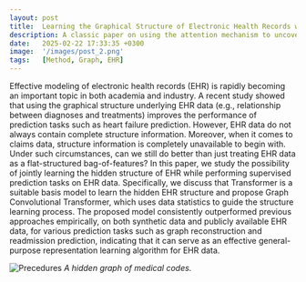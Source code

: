 ```yaml
---
layout: post
title:  Learning the Graphical Structure of Electronic Health Records with Graph Convolutional Transformer
description: A classic paper on using the attention mechanism to uncover a hidden graph from EHR data.
date:   2025-02-22 17:33:35 +0300
image:  '/images/post_2.png'
tags:   [Method, Graph, EHR]
---
```


Effective modeling of electronic health records (EHR) is rapidly becoming an important topic in both academia and industry. A recent study showed that using the graphical structure underlying EHR data (e.g., relationship between diagnoses and treatments) improves the performance of prediction tasks such as heart failure prediction. However, EHR data do not always contain complete structure information. Moreover, when it comes to claims data, structure information is completely unavailable to begin with. Under such circumstances, can we still do better than just treating EHR data as a flat-structured bag-of-features? In this paper, we study the possibility of jointly learning the hidden structure of EHR while performing supervised prediction tasks on EHR data. Specifically, we discuss that Transformer is a suitable basis model to learn the hidden EHR structure and propose Graph Convolutional Transformer, which uses data statistics to guide the structure learning process. The proposed model consistently outperformed previous approaches empirically, on both synthetic data and publicly available EHR data, for various prediction tasks such as graph reconstruction and readmission prediction, indicating that it can serve as an effective general-purpose representation learning algorithm for EHR data.

![Precedures]({{site.baseurl}}/images/post_2.png)
*A hidden graph of medical codes.*
